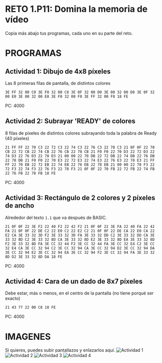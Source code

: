# RETO 1.P11: Domina la memoria de vídeo
Copia más abajo tus programas, cada uno en su parte del reto.

# PROGRAMAS

## Actividad 1: Dibujo de 4x8 píxeles
Las 8 primeras fílas de pantalla, de distintos colores
```
3E FF 32 00 C0 3E F0 32 00 C8 3E 0F 32 00 D0 3E 00 32 00 D8 3E 0F 32 00 E0 3E 00 32 00 E8 3E F0 32 00 F0 3E FF 32 00 F8 18 FE
```
PC: 4000

## Actividad 2: Subrayar 'READY' de colores
8 filas de píxeles de distintos colores subrayando toda la palabra de Ready (40 píxeles)
```
21 FF FF 22 70 C3 22 72 C3 22 74 C3 22 76 C3 22 78 C3 21 0F 0F 22 70 CB 22 72 CB 22 74 CB 22 76 CB 22 78 CB 21 F0 F0 22 70 D3 22 72 D3 22 74 D3 22 76 D3 22 78 D3 21 00 00 22 70 DB 22 72 DB 22 74 DB 22 76 DB 22 78 DB 21 F0 F0 22 70 E3 22 72 E3 22 74 E3 22 76 E3 22 78 E3 21 FF FF 22 70 EB 22 72 EB 22 74 EB 22 76 EB 22 78 EB 21 00 00 22 70 F3 22 72 F3 22 74 F3 22 76 F3 22 78 F3 21 0F 0F 22 70 FB 22 72 FB 22 74 FB 22 76 FB 22 78 FB 18 FE
```
PC: 4000

## Actividad 3: Rectángulo de 2 colores y 2 píxeles de ancho
Alrededor del texto `1.1` que va después de BASIC.
```
21 0F 0F 22 3E F2 22 40 F2 22 42 F2 21 0F 0F 22 3E FA 22 40 FA 22 42 FA 21 0F 0F 22 DE C2 22 E0 C2 22 E2 C2 21 0F 0F 22 DE CA 22 E0 CA 22 E2 CA 3E 33 32 3D F2 3E 33 32 3D FA 3E 33 32 DD C2 3E 33 32 DD CA 3E 33 32 8D C2 3E 33 32 8D CA 3E 33 32 8D E2 3E 33 32 8D EA 3E 33 32 8D F2 3E 33 32 8D FA 3E CC 32 44 F2 3E CC 32 44 FA 3E CC 32 E4 C2 3E CC 32 E4 CA 3E CC 32 94 C2 3E CC 32 94 CA 3E CC 32 94 D2 3E CC 32 94 DA 3E CC 32 94 E2 3E CC 32 94 EA 3E CC 32 94 F2 3E CC 32 94 FA 3E 33 32 8D D2 3E 33 32 8D DA 18 FE
```
PC: 4000

## Actividad 4: Cara de un dado de 8x7 píxeles
Debe estar, más o menos, en el centro de la pantalla (no tiene porqué ser exacto)
```
21 43 77 22 00 C8 18 FE
```
PC: 4000

# IMAGENES
Si quieres, puedes subir pantallazos y enlazarlos aquí.
![Actividad 1](/tuimagen1.png)
![Actividad 2](/tuimagen2.png)
![Actividad 3](/tuimagen3.png)
![Actividad 4](/tuimagen4.png)

